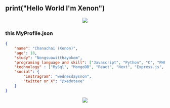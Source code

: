 <h2>print("Hello World I'm Xenon")</h2>

<p align="center">
    <img src="https://lanyard.cnrad.dev/api/628826650972258344"/>
</p>

### this MyProfile.json

```json
{
    "name": "Chanachai (Xenon)",
    "age": 18,
    "study": "Nongsuawitthayokom",
    "programing language and skill": ["Javascript", "Python", "C", "PHP", "HTML", "CSS"],
    "technology" : ["MySql", "MongoDB", "React", "Next", "Express.js", "Bootstrap", "Discord.js"],
    "social": {
        "instragram": "wednesdaysnon",
        "twitter or X": "@xedotexe"
    }
}
```
<p align="center">
    <img src="https://moe-counter.glitch.me/get/@xenonchan"/>
</p>
